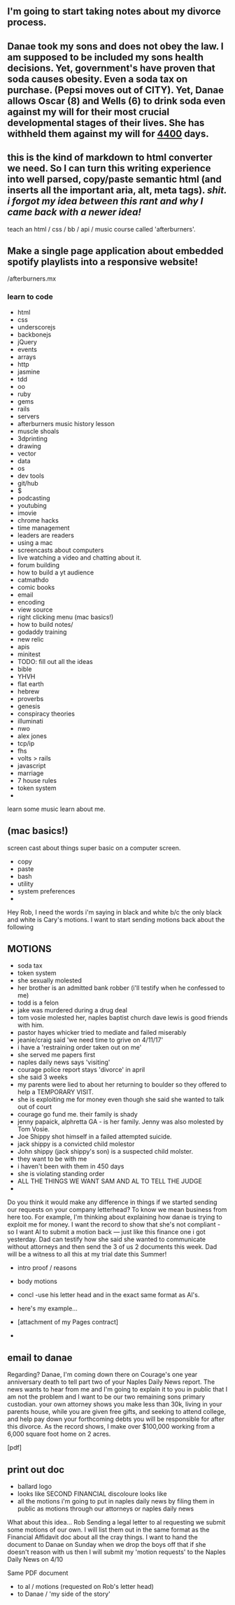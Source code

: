 <article class="danae">
      <h1>I'm going to start taking notes about my divorce process.</h1>
      <h2>Danae took my sons and does not obey the law. I am supposed to be included my sons health decisions. Yet, government's have proven that soda causes obesity. Even a soda tax on purchase. (Pepsi moves out of CITY). Yet, Danae allows Oscar (8) and Wells (6) to drink soda even against my will for their most crucial developmental stages of their lives. She has withheld them against my will for <a href="">4400</a> days.</h2>
</article>

## this is the kind of markdown to html converter we need. So I can turn this writing experience into well parsed, copy/paste semantic html (and inserts all the important aria, alt, meta tags).  _shit. i forgot my idea between this rant and why I came back with a newer idea!_

teach an html / css / bb / api / music course called 'afterburners'. 

## Make a single page application about embedded spotify playlists into a responsive website! 

/afterburners.mx
### learn to code
- html
- css
- underscorejs
- backbonejs
- jQuery
- events
- arrays
- http
- jasmine
- tdd
- oo
- ruby
- gems
- rails
- servers
- afterburners music history lesson
- muscle shoals
- 3dprinting
- drawing
- vector
- data
- os
- dev tools
- git/hub
- $
- podcasting
- youtubing
- imovie
- chrome hacks
- time management
- leaders are readers
- using a mac
- screencasts about computers
- live watching a video and chatting about it.
- forum building
- how to build a yt audience
- catmathdo
- comic books
- email
- encoding
- view source
- right clicking menu (mac basics!)
- how to build notes/
- godaddy training
- new relic
- apis
- minitest
- TODO: fill out all the ideas
- bible
- YHVH
- flat earth
- hebrew
- proverbs
- genesis
- conspiracy theories
- illuminati
- nwo
- alex jones
- tcp/ip
- fhs
- volts > rails
- javascript
- marriage
- 7 house rules
- token system
- 


learn some music
learn about me.

## (mac basics!)
screen cast about things super basic on a computer screen.
- copy
- paste
- bash
- utility
- system preferences
- 


Hey Rob, 
I need the words i'm saying in black and white b/c the only black and white is Cary's motions. I want to start sending motions back about the following

## MOTIONS
- soda tax
- token system
- she sexually molested
- her brother is an admitted bank robber (i'll testify when he confessed to me)
- todd is a felon
- jake was murdered during a drug deal
- tom vosie molested her, naples baptist church dave lewis is good friends with him. 
- pastor hayes whicker tried to mediate and failed miserably
- jeanie/craig said 'we need time to grive on 4/11/17'
- i have a 'restraining order taken out on me'
- she served me papers first
- naples daily news says 'visiting'
- courage police report stays 'divorce' in april
- she said 3 weeks
- my parents were lied to about her returning to boulder so they offered to help a TEMPORARY VISIT.
- she is exploiting me for money even though she said she wanted to talk out of court
- courage go fund me. their family is shady
- jenny papaick, alphretta GA - is her family. Jenny was also molested by Tom Vosie. 
- Joe Shippy shot himself in a failed attempted suicide.
- jack shippy is a convicted child molestor
- John shippy (jack shippy's son) is a suspected child molster.
- they want to be with me
- i haven't been with them in 450 days
- she is violating standing order
- ALL THE THINGS WE WANT SAM AND AL TO TELL THE JUDGE
- 



Do you think it would make any difference in things if we started sending our requests on your company letterhead? To know we mean business from here too. For example, I'm thinking about explaining how danae is trying to exploit me for money. I want the record to show that she's not compliant - so I want Al to submit a motion back — just like this finance one i got yesterday. Dad can testify how she said she wanted to communicate without attorneys and then send the 3 of us 2 documents this week. Dad will be a witness to all this at my trial date this Summer!

- intro proof / reasons 
- body motions 
- concl -use his letter head and in the exact same format as Al's.

- here's my example…
- [attachment of my Pages contract]
- 

## email to danae
Regarding? Danae, I'm coming down there on Courage's one year anniversary death to tell part two of your Naples Daily News report. The news wants to hear from me and I'm going to explain it to you in public that I am not the problem and I want to be our two remaining sons primary custodian. your own attorney shows you make less than 30k, living in your parents house, while you are given free gifts, and seeking to attend college, and help pay down your forthcoming debts you will be responsible for after this divorce. As the record shows, I make over $100,000 working from a 6,000 square foot home on 2 acres.

[pdf]


## print out doc
- ballard logo
- looks like SECOND FINANCIAL discoloure looks like
- all the motions i'm going to put in naples daily news by filing them in public as motions through our attorneys or naples daily news



What about this idea… Rob Sending a legal letter to al requesting we submit some motions of our own. I will list them out in the same format as the Financial Affidavit doc about all the cray things. I want to hand the document to Danae on Sunday when we drop the boys off that if she doesn't reason with us then I will submit my 'motion requests' to the Naples Daily News on 4/10

Same PDF document 
- to al / motions (requested on Rob's letter head)
- to Danae / 'my side of the story'
